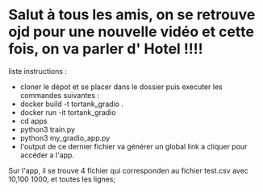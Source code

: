 # Salut à tous les amis, on se retrouve ojd pour une nouvelle vidéo et cette fois, on va parler d' Hotel !!!!
liste instructions : 

  - cloner le dépot et se placer dans le dossier puis executer les commandes suivantes :
  - docker build -t tortank_gradio . 
  - docker run -it tortank_gradio
  - cd apps
  - python3 train.py
  - python3 my_gradio_app.py
  - l'output de ce dernier fichier va générer un global link a cliquer pour accéder a l'app.
  
  Sur l'app, il se trouve 4 fichier qui corresponden au fichier test.csv avec 10,100 1000, et toutes les lignes;

